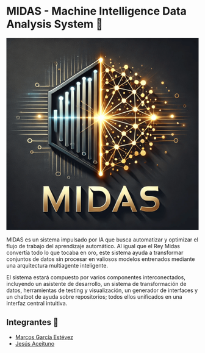 # MIDAS - Machine Intelligence Data Analysis System 🤖

![Logo](https://github.com/warc0s/MIDAS/blob/main/Extra/logo1.png)

MIDAS es un sistema impulsado por IA que busca automatizar y optimizar el flujo de trabajo del aprendizaje automático. Al igual que el Rey Midas convertía todo lo que tocaba en oro, este sistema ayuda a transformar conjuntos de datos sin procesar en valiosos modelos entrenados mediante una arquitectura multiagente inteligente.

El sistema estará compuesto por varios componentes interconectados, incluyendo un asistente de desarrollo, un sistema de transformación de datos, herramientas de testing y visualización, un generador de interfaces y un chatbot de ayuda sobre repositorios; todos ellos unificados en una interfaz central intuitiva.

## Integrantes 👥

- [Marcos García Estévez](https://warcos.dev)
- [Jesús Aceituno](https://github.com/jesusact)
